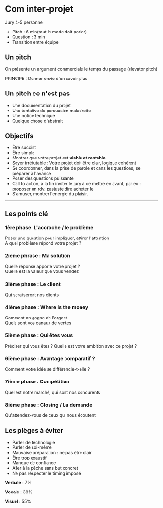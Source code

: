 # Com inter-projet

Jury 4-5 personne

* Pitch : 6 min(tout le mode doit parler)
* Question : 3 min
* Transition entre équipe

## Un pitch

On présente un argument commerciale le temps du passage (elevator pitch)

PRINCIPE : Donner envie d'en savoir plus

## Un pitch ce n'est pas 

* Une documentation du projet
* Une  tentative de persuasion maladroite
* Une notice technique
* Quelque chose d'abstrait

## Objectifs

* Être succint
* Être simple
* Montrer que votre projet est **viable et rentable**
* Soyer irréfutable : Votre projet doit être clair, logique cohérent
* Se coordonner, dans la prise de parole et dans les questions, se préparer à
l'avance
* Poser des questions puissante 
* Call to action, à la fin inviter le jury à ce mettre en avant, par ex : proposer un rdv, pasjuste dire acheter le
* S'amuser, montrer l'energie du plaisir.

---

## Les points clé

### 1ère phase :L'accroche / le problème

Poser une question pour impliquer, attirer l'attention <br/>
A quel problème répond votre projet ?

### 2ième phrase : Ma solution

Quelle réponse apporte votre projet ? <br/>
Quelle est la valeur que vous vendez

### 3ième phase : Le client

Qui sera/seront nos clients

### 4ième phase : Where is the money

Comment on gagne de l'argent <br/>
Quels sont vos canaux de ventes

### 5ième phase : Qui êtes vous

Préciser qui vous êtes ?
Quelle est votre ambition avec ce projet ?

### 6ième phase : Avantage comparatif ?

Comment votre idée se différencie-t-elle ?

### 7ième phase : Compétition

Quel est notre marché, qui sont nos concurents

### 8ième phase : Closing / La demande

Qu'attendez-vous de ceux qui nous écoutent

## Les pièges à éviter

* Parler de technologie
* Parler de soi-même
* Mauvaise préparation : ne pas être clair
* Être trop exaustif
* Manque de confiance
* Aller à la pêche sans but concret
* Ne pas réspecter le timing imposé

**Verbale** : 7%

**Vocale** : 38%

**Visuel** : 55%